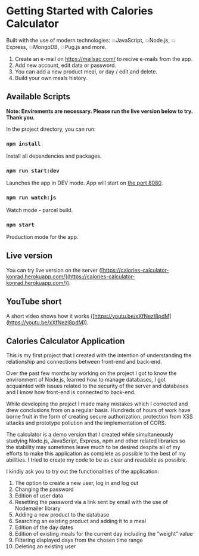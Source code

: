 # Getting Started with Calories Calculator

Built with the use of modern technologies:
💥JavaScript, 💥Node.js, 💥Express, 💥MongoDB, 💥Pug.js and more.

1. Create an e-mail on https://mailsac.com/ to recive e-mails from the app.
2. Add new account, edit data or password.
3. You can add a new product meal, or day / edit and delete.
4. Build your own meals history.

## Available Scripts

**Note: Envirements are necessary. Please run the live version below to try. Thank you.**

In the project directory, you can run:

### `npm install`

Install all dependencies and packages.

### `npm run start:dev`

Launches the app in DEV mode. App will start on [the port 8080](http://127.0.0.1:8080/).

### `npm run watch:js`

Watch mode - parcel build.

### `npm start`

Production mode for the app.

## Live version

You can try live version on the server ([https://calories-calculator-konrad.herokuapp.com/](https://calories-calculator-konrad.herokuapp.com/)).

## YouTube short

A short video shows how it works ([https://youtu.be/xXfNezI8pdM](https://youtu.be/xXfNezI8pdM)).

## Calories Calculator Application

This is my first project that I created with the intention of understanding the relationship and connections between front-end and back-end.

Over the past few months by working on the project I got to know the environment of Node.js, learned how to manage databases, I got acquainted with issues related to the security of the server and databases and I know how front-end is connected to back-end.

While developing the project I made many mistakes which I corrected and drew conclusions from on a regular basis. Hundreds of hours of work have borne fruit in the form of creating secure authorization, protection from XSS attacks and prototype pollution and the implementation of CORS.

The calculator is a demo version that I created while simultaneously studying Node.js, JavaScript, Express, npm and other related libraries so the stability may sometimes leave much to be desired despite all of my efforts to make this application as complete as possible to the best of my abilities. I tried to create my code to be as clear and readable as possible.

I kindly ask you to try out the functionalities of the application:

1. The option to create a new user, log in and log out
2. Changing the password
3. Edition of user data
4. Resetting the password via a link sent by email with the use of Nodemailer library
5. Adding a new product to the database
6. Searching an existing product and adding it to a meal
7. Edition of the day dates
8. Edition of existing meals for the current day including the “weight” value
9. Filtering displayed days from the chosen time range
10. Deleting an existing user

